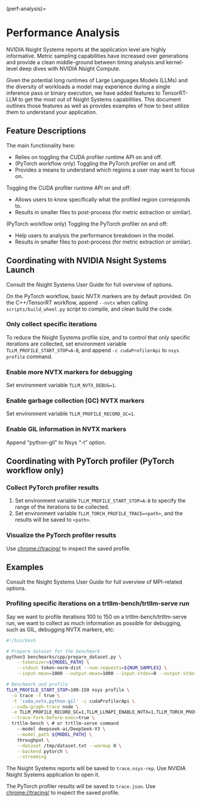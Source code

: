 (perf-analysis)=

# Performance Analysis

NVIDIA Nsight Systems reports at the application level are highly informative. Metric sampling capabilities have increased over generations and provide a clean middle-ground between timing analysis and kernel-level deep dives with NVIDIA Nsight Compute.

Given the potential long runtimes of Large Languages Models (LLMs) and the diversity of workloads a model may experience during a single inference pass or binary execution, we have added features to TensorRT-LLM to get the most out of Nsight Systems capabilities. This document outlines those features as well as provides examples of how to best utilize them to understand your application.


## Feature Descriptions

The main functionality here:
  * Relies on toggling the CUDA profiler runtime API on and off.
  * (PyTorch workflow only) Toggling the PyTorch profiler on and off.
  * Provides a means to understand which regions a user may want to focus on.

Toggling the CUDA profiler runtime API on and off:
  * Allows users to know specifically what the profiled region corresponds to.
  * Results in smaller files to post-process (for metric extraction or similar).

(PyTorch workflow only) Toggling the PyTorch profiler on and off:
  * Help users to analysis the performance breakdown in the model.
  * Results in smaller files to post-process (for metric extraction or similar).


## Coordinating with NVIDIA Nsight Systems Launch

Consult the Nsight Systems User Guide for full overview of options.

On the PyTorch workflow, basic NVTX markers are by default provided. On the C++/TensorRT workflow, append `--nvtx` when calling `scripts/build_wheel.py` script to compile, and clean build the code.

### Only collect specific iterations

To reduce the Nsight Systems profile size, and to control that only specific iterations are collected, set environment variable `TLLM_PROFILE_START_STOP=A-B`, and append `-c cudaProfilerApi` to `nsys profile` command.


### Enable more NVTX markers for debugging
Set environment variable `TLLM_NVTX_DEBUG=1`.

### Enable garbage collection (GC) NVTX markers
Set environment variable `TLLM_PROFILE_RECORD_GC=1`.


### Enable GIL information in NVTX markers
Append “python-gil” to Nsys “-t” option.


## Coordinating with PyTorch profiler (PyTorch workflow only)

### Collect PyTorch profiler results
1. Set environment variable `TLLM_PROFILE_START_STOP=A-B` to specify the range of the iterations to be collected.
2. Set environment variable `TLLM_TORCH_PROFILE_TRACE=<path>`, and the results will be saved to `<path>`.

### Visualize the PyTorch profiler results
Use <chrome://tracing/> to inspect the saved profile.


## Examples
Consult the Nsight Systems User Guide for full overview of MPI-related options.

### Profiling specific iterations on a trtllm-bench/trtllm-serve run

Say we want to profile iterations 100 to 150 on a trtllm-bench/trtllm-serve run, we want to collect as much information as possible for debugging, such as GIL, debugging NVTX markers, etc:

```bash
#!/bin/bash

# Prepare dataset for the benchmark
python3 benchmarks/cpp/prepare_dataset.py \
    --tokenizer=${MODEL_PATH} \
    --stdout token-norm-dist --num-requests=${NUM_SAMPLES} \
    --input-mean=1000 --output-mean=1000 --input-stdev=0 --output-stdev=0 > /tmp/dataset.txt

# Benchmark and profile
TLLM_PROFILE_START_STOP=100-150 nsys profile \
  -o trace -f true \
  -t 'cuda,nvtx,python-gil' -c cudaProfilerApi \
  --cuda-graph-trace node \
  -e TLLM_PROFILE_RECORD_GC=1,TLLM_LLMAPI_ENABLE_NVTX=1,TLLM_TORCH_PROFILE_TRACE=trace.json \
  --trace-fork-before-exec=true \
  trtllm-bench \ # or trtllm-serve command
    --model deepseek-ai/DeepSeek-V3 \
    --model_path ${MODEL_PATH} \
    throughput \
    --dataset /tmp/dataset.txt --warmup 0 \
    --backend pytorch \
    --streaming
```

The Nsight Systems reports will be saved to `trace.nsys-rep`. Use NVIDIA Nsight Systems application to open it.

The PyTorch profiler results will be saved to `trace.json`. Use <chrome://tracing/> to inspect the saved profile.
